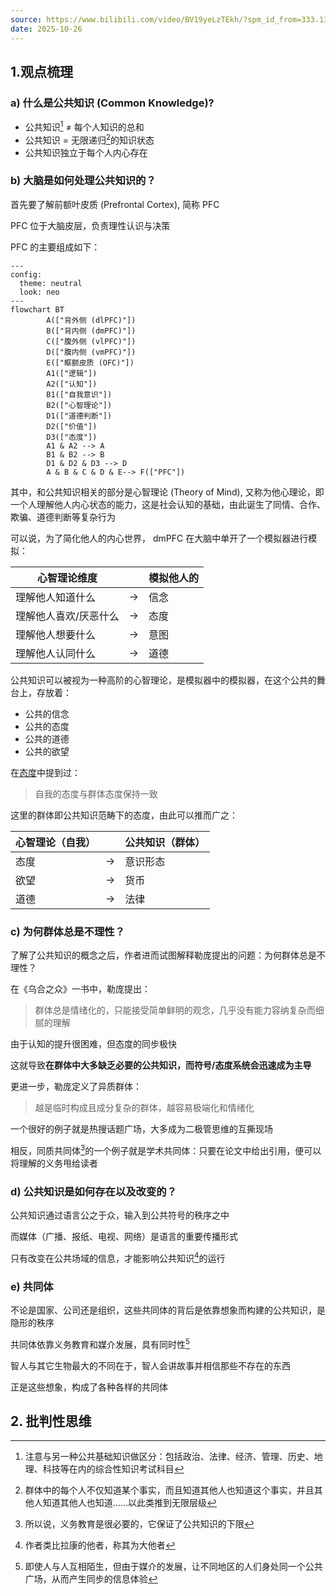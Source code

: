 ```yaml
---
source: https://www.bilibili.com/video/BV19yeLzTEkh/?spm_id_from=333.1387.favlist.content.click&vd_source=bfb2e50dad8e670124c382656b85473e
date: 2025-10-26
---
```


## 1.观点梳理

### a) 什么是公共知识 (Common Knowledge)?

- 公共知识[^1] ≠ 每个人知识的总和
- 公共知识 = 无限递归[^2]的知识状态
- 公共知识独立于每个人内心存在

[^1]: 注意与另一种公共基础知识做区分：包括政治、法律、经济、管理、历史、地理、科技等在内的综合性知识考试科目
[^2]: 群体中的每个人不仅知道某个事实，而且知道其他人也知道这个事实，并且其他人知道其他人也知道……以此类推到无限层级

### b) 大脑是如何处理公共知识的？

首先要了解前额叶皮质 (Prefrontal Cortex), 简称 PFC

PFC 位于大脑皮层，负责理性认识与决策

PFC 的主要组成如下：

```mermaid
---
config:
  theme: neutral
  look: neo
---
flowchart BT
        A(["背外侧 (dlPFC)"])
        B(["背内侧 (dmPFC)"])
        C(["腹外侧 (vlPFC)"])
        D(["腹内侧 (vmPFC)"])
        E(["眶额皮质 (OFC)"])
        A1(["逻辑"])
        A2(["认知"])
        B1(["自我意识"])
        B2(["心智理论"])
        D1(["道德判断"])
        D2(["价值"])
        D3(["态度"])
        A1 & A2 --> A 
        B1 & B2 --> B 
        D1 & D2 & D3 --> D
        A & B & C & D & E--> F(["PFC"])
```

其中，和公共知识相关的部分是心智理论 (Theory of Mind), 又称为他心理论，即一个人理解他人内心状态的能力，这是社会认知的基础，由此诞生了同情、合作、欺骗、道德判断等复杂行为

可以说，为了简化他人的内心世界， dmPFC 在大脑中单开了一个模拟器进行模拟：

| 心智理论维度          |      | 模拟他人的 |
| --------------------- | ---- | ---------- |
| 理解他人知道什么      | →    | 信念       |
| 理解他人喜欢/厌恶什么 | →    | 态度       |
| 理解他人想要什么      | →    | 意图       |
| 理解他人认同什么      | →    | 道德       |

公共知识可以被视为一种高阶的心智理论，是模拟器中的模拟器，在这个公共的舞台上，存放着：

- 公共的信念
- 公共的态度
- 公共的道德
- 公共的欲望

在[态度](ref-人性矩阵系列-07-态度.md)中提到过：

> 自我的态度与群体态度保持一致

这里的群体即公共知识范畴下的态度，由此可以推而广之：

| 心智理论（自我） |      | 公共知识（群体） |
| ---------------- | ---- | ---------------- |
| 态度             | →    | 意识形态         |
| 欲望             | →    | 货币             |
| 道德             | →    | 法律             |

### c) 为何群体总是不理性？

了解了公共知识的概念之后，作者进而试图解释勒庞提出的问题：为何群体总是不理性？

在《乌合之众》一书中，勒庞提出：

> 群体总是情绪化的，只能接受简单鲜明的观念，几乎没有能力容纳复杂而细腻的理解

由于认知的提升很困难，但态度的同步极快

这就导致**在群体中大多缺乏必要的公共知识，而符号/态度系统会迅速成为主导**

更进一步，勒庞定义了异质群体：

> 越是临时构成且成分复杂的群体，越容易极端化和情绪化

一个很好的例子就是热搜话题广场，大多成为二极管思维的互撕现场

相反，同质共同体[^3]的一个例子就是学术共同体：只要在论文中给出引用，便可以将理解的义务甩给读者

[^3]: 所以说，义务教育是很必要的，它保证了公共知识的下限

### d) 公共知识是如何存在以及改变的？

公共知识通过语言公之于众，输入到公共符号的秩序之中

而媒体（广播、报纸、电视、网络）是语言的重要传播形式

只有改变在公共场域的信息，才能影响公共知识[^4]的运行

[^4]: 作者类比拉康的他者，称其为大他者

### e) 共同体

不论是国家、公司还是组织，这些共同体的背后是依靠想象而构建的公共知识，是隐形的秩序

共同体依靠义务教育和媒介发展，具有同时性[^5]

[^5]: 即使人与人互相陌生，但由于媒介的发展，让不同地区的人们身处同一个公共广场，从而产生同步的信息体验

智人与其它生物最大的不同在于，智人会讲故事并相信那些不存在的东西

正是这些想象，构成了各种各样的共同体

## 2. 批判性思维
